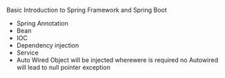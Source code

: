 Basic Introduction to Spring Framework and Spring Boot
- Spring Annotation 
- Bean
- IOC
- Dependency injection
- Service
- Auto Wired Object will be injected wherewere is required no Autowired will lead to null pointer exception
